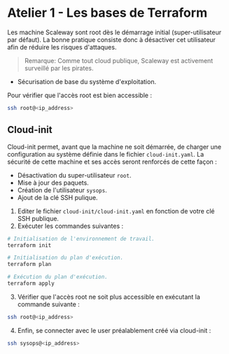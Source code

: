 # Atelier 1 - Les bases de Terraform

Les machine Scaleway sont root dès le démarrage initial (super-utilisateur par défaut).
La bonne pratique consiste donc à désactiver cet utilisateur afin de réduire les risques d'attaques.

> Remarque: Comme tout cloud publique, Scaleway est activement surveillé par les pirates.

* Sécurisation de base du système d'exploitation.

Pour vérifier que l'accès root est bien accessible :
```bash
ssh root@<ip_address>
```

## Cloud-init

Cloud-init permet, avant que la machine ne soit démarrée, de charger une configuration au système définie dans le fichier `cloud-init.yaml`.
La sécurité de cette machine et ses accès seront renforcés de cette façon :
- Désactivation du super-utilisateur `root`.
- Mise à jour des paquets.
- Création de l'utilisateur `sysops`.
- Ajout de la clé SSH pulique.

1. Editer le fichier `cloud-init/cloud-init.yaml` en fonction de votre clé SSH publique.
2. Exécuter les commandes suivantes :

```bash
# Initialisation de l'environnement de travail.
terraform init

# Initialisation du plan d'exécution.
terraform plan

# Exécution du plan d'exécution.
terraform apply
```

3. Vérifier que l'accès root ne soit plus accessible en exécutant la commande suivante :
```bash
ssh root@<ip_address>
```

4. Enfin, se connecter avec le user préalablement créé via cloud-init :
```bash
ssh sysops@<ip_address>
```